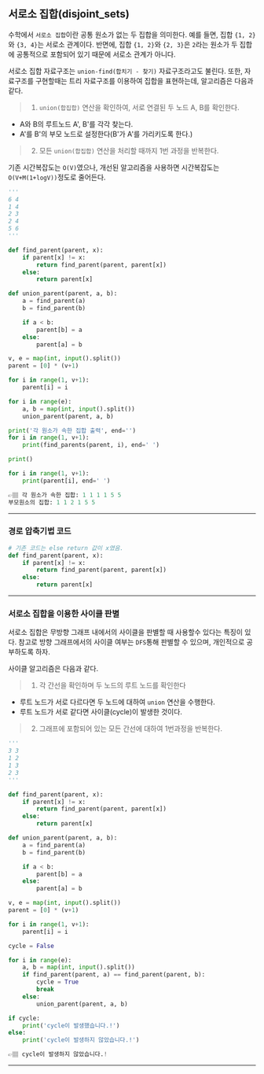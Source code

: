 ## 서로소 집합(disjoint_sets)
수학에서 `서로소 집합`이란 공통 원소가 없는 두 집합을 의미한다.
예를 들면, 집합 `{1, 2}`와 `{3, 4}`는 서로소 관계이다. 
반면에, 집합 `{1, 2}`와 `{2, 3}`은 `2`라는 원소가 두 집합에 공통적으로 포함되어 있기 때문에 서로소 관계가 아니다.

서로소 집합 자료구조는 `union-find(합치기 - 찾기)` 자료구조라고도 불린다. 
또한, 자료구조를 구현할때는 트리 자료구조를 이용하여 집합을 표현하는데, 알고리즘은 다음과 같다.

>1. `union(합집합)` 연산을 확인하여, 서로 연결된 두 노드 A, B를 확인한다.
   * A와 B의 루트노드 A', B'를 각각 찾는다.
   * A'를 B'의 부모 노드로 설정한다(B'가 A'를 가리키도록 한다.)
>2. 모든 `union(합집합)` 연산을 처리할 때까지 1번 과정을 반복한다.

기존 시간복잡도는 `O(V)`였으나, 개선된 알고리즘을 사용하면 시간복잡도는 `O(V+M(1+logV))`정도로 줄어든다.

```python
'''
6 4
1 4
2 3
2 4
5 6
'''

def find_parent(parent, x):
    if parent[x] != x:
        return find_parent(parent, parent[x])
    else:
        return parent[x]

def union_parent(parent, a, b):
    a = find_parent(a)
    b = find_parent(b)

    if a < b:
        parent[b] = a
    else:
        parent[a] = b

v, e = map(int, input().split())
parent = [0] * (v+1)

for i in range(1, v+1):
    parent[i] = i

for i in range(e):
    a, b = map(int, input().split())
    union_parent(parent, a, b)

print('각 원소가 속한 집합 출력', end='')
for i in range(1, v+1):
    print(find_parents(parent, i), end=' ')

print()

for i in range(1, v+1):
    print(parent[i], end=' ')

👉🏽 각 원소가 속한 집합: 1 1 1 1 5 5 
부모원소의 집합: 1 1 2 1 5 5 
```
---

### 경로 압축기법 코드
```python
# 기존 코드는 else return 값이 x였음.
def find_parent(parent, x):
    if parent[x] != x:
        return find_parent(parent, parent[x])
    else:
        return parent[x]
```

---

### 서로소 집합을 이용한 사이클 판별
서로소 집합은 무방향 그래프 내에서의 사이클을 판별할 때 사용할수 있다는 특징이 있다.
참고로 방향 그래프에서의 사이클 여부는 `DFS`통해 판별할 수 있으며, 개인적으로 공부하도록 하자.

사이클 알고리즘은 다음과 같다.
>1. 각 간선을 확인하며 두 노드의 루트 노드를 확인한다
  * 루트 노드가 서로 다르다면 두 노드에 대하여 `union` 연산을 수행한다.
  * 루트 노드가 서로 같다면 사이클(cycle)이 발생한 것이다.
>2. 그래프에 포함되어 있는 모든 간선에 대하여 1번과정을 반복한다.

```python
'''
3 3
1 2
1 3
2 3
'''

def find_parent(parent, x):
    if parent[x] != x:
        return find_parent(parent, parent[x])
    else:
        return parent[x]

def union_parent(parent, a, b):
    a = find_parent(a)
    b = find_parent(b)

    if a < b:
        parent[b] = a
    else:
        parent[a] = b

v, e = map(int, input().split())
parent = [0] * (v+1)

for i in range(1, v+1):
    parent[i] = i

cycle = False

for i in range(e):
    a, b = map(int, input().split())
    if find_parent(parent, a) == find_parent(parent, b):
        cycle = True
        break
    else:
        union_parent(parent, a, b)

if cycle:
    print('cycle이 발생했습니다.!')
else:
    print('cycle이 발생하지 않았습니다.!')

👉🏽 cycle이 발생하지 않았습니다.!
```

---
